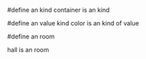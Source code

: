 #define an kind
container is an kind

#define an value kind
color is an kind of value

#define an room

hall is an room